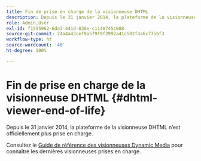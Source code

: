 ```yaml
---
title: Fin de prise en charge de la visionneuse DHTML
description: Depuis le 31 janvier 2014, la plateforme de la visionneuse DHTML n’est officiellement plus prise en charge.
role: Admin,User
exl-id: f1595962-6da3-441d-838e-c1140745c088
source-git-commit: 24a4a43cef9a579f9f2992a41c582f4a6c775bf3
workflow-type: ht
source-wordcount: '40'
ht-degree: 100%

---
```


# Fin de prise en charge de la visionneuse DHTML {#dhtml-viewer-end-of-life}

Depuis le 31 janvier 2014, la plateforme de la visionneuse DHTML n’est officiellement plus prise en charge.

Consultez le [Guide de référence des visionneuses Dynamic Media](https://experienceleague.adobe.com/docs/dynamic-media-developer-resources.html?lang=fr) pour connaître les dernières visionneuses prises en charge.

